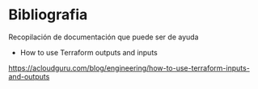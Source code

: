 # Bibliografia

Recopilación de documentación que puede ser de ayuda

- How to use Terraform outputs and inputs

<https://acloudguru.com/blog/engineering/how-to-use-terraform-inputs-and-outputs>
